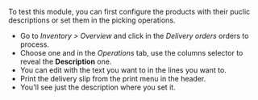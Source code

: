 To test this module, you can first configure the products with their puclic descriptions
or set them in the picking operations.

- Go to *Inventory > Overview* and click in the *Delivery orders* orders to process.
- Choose one and in the *Operations* tab, use the columns selector to reveal the
  **Description** one.
- You can edit with the text you want to in the lines you want to.
- Print the delivery slip from the print menu in the header.
- You'll see just the description where you set it.
